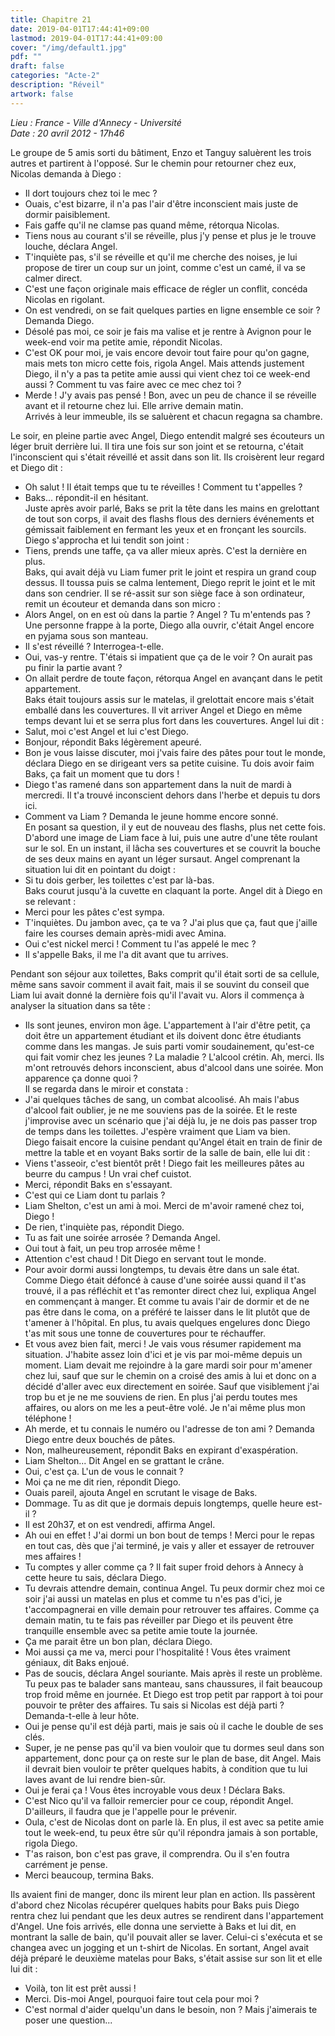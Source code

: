 ```yaml
---
title: Chapitre 21
date: 2019-04-01T17:44:41+09:00
lastmod: 2019-04-01T17:44:41+09:00
cover: "/img/default1.jpg"
pdf: ""
draft: false
categories: "Acte-2"
description: "Réveil"
artwork: false
---
```

_Lieu : France - Ville d'Annecy - Université    
Date : 20 avril 2012 - 17h46_

Le groupe de 5 amis sorti du bâtiment, Enzo et Tanguy saluèrent les trois autres et partirent à l'opposé. Sur le chemin pour retourner chez eux, Nicolas demanda à Diego :    
- Il dort toujours chez toi le mec ?   
- Ouais, c'est bizarre, il n'a pas l'air d'être inconscient mais juste de dormir paisiblement.   
- Fais gaffe qu'il ne clamse pas quand même, rétorqua Nicolas.   
- Tiens nous au courant s'il se réveille, plus j'y pense et plus je le trouve louche, déclara Angel.    
- T'inquiète pas, s'il se réveille et qu'il me cherche des noises, je lui propose de tirer un coup sur un joint, comme c'est un camé, il va se calmer direct.   
- C'est une façon originale mais efficace de régler un conflit, concéda Nicolas en rigolant.   
- On est vendredi, on se fait quelques parties en ligne ensemble ce soir ? Demanda Diego.   
- Désolé pas moi, ce soir je fais ma valise et je rentre à Avignon pour le week-end voir ma petite amie, répondit Nicolas.   
- C'est OK pour moi, je vais encore devoir tout faire pour qu'on gagne, mais mets ton micro cette fois, rigola Angel. Mais attends justement Diego, il n'y a pas ta petite amie aussi qui vient chez toi ce week-end aussi ? Comment tu vas faire avec ce mec chez toi ?   
- Merde ! J'y avais pas pensé ! Bon, avec un peu de chance il se réveille avant et il retourne chez lui. Elle arrive demain matin.   
Arrivés à leur immeuble, ils se saluèrent et chacun regagna sa chambre.   
   
Le soir, en pleine partie avec Angel, Diego entendit malgré ses écouteurs un léger bruit derrière lui. Il tira une fois sur son joint et se retourna, c'était l'inconscient qui s'était réveillé et assit dans son lit. Ils croisèrent leur regard et Diego dit :   
- Oh salut ! Il était temps que tu te réveilles ! Comment tu t'appelles ?   
- Baks... répondit-il en hésitant.   
Juste après avoir parlé, Baks se prit la tête dans les mains en grelottant de tout son corps, il avait des flashs flous des derniers événements et gémissait faiblement en fermant les yeux et en fronçant les sourcils. Diego s'approcha et lui tendit son joint :    
- Tiens, prends une taffe, ça va aller mieux après. C'est la dernière en plus.   
Baks, qui avait déjà vu Liam fumer prit le joint et respira un grand coup dessus. Il toussa puis se calma lentement, Diego reprit le joint et le mit dans son cendrier. Il se ré-assit sur son siège face à son ordinateur, remit un écouteur et demanda dans son micro :   
- Alors Angel, on en est où dans la partie ? Angel ? Tu m'entends pas ?   
Une personne frappe à la porte, Diego alla ouvrir, c'était Angel encore en pyjama sous son manteau.    
- Il s'est réveillé ? Interrogea-t-elle.   
- Oui, vas-y rentre. T'étais si impatient que ça de le voir ? On aurait pas pu finir la partie avant ?   
- On allait perdre de toute façon, rétorqua Angel en avançant dans le petit appartement.   
Baks était toujours assis sur le matelas, il grelottait encore mais s'était emballé dans les couvertures. Il vit arriver Angel et Diego en même temps devant lui et se serra plus fort dans les couvertures. Angel lui dit :   
- Salut, moi c'est Angel et lui c'est Diego.   
- Bonjour, répondit Baks légèrement apeuré.   
- Bon je vous laisse discuter, moi j'vais faire des pâtes pour tout le monde, déclara Diego en se dirigeant vers sa petite cuisine. Tu dois avoir faim Baks, ça fait un moment que tu dors !   
- Diego t'as ramené dans son appartement dans la nuit de mardi à mercredi. Il t'a trouvé inconscient dehors dans l'herbe et depuis tu dors ici.   
- Comment va Liam ? Demanda le jeune homme encore sonné.   
En posant sa question, il y eut de nouveau des flashs, plus net cette fois. D'abord une image de Liam face à lui, puis une autre d'une tête roulant sur le sol. En un instant, il lâcha ses couvertures et se couvrit la bouche de ses deux mains en ayant un léger sursaut. Angel comprenant la situation lui dit en pointant du doigt :   
- Si tu dois gerber, les toilettes c'est par là-bas.   
Baks courut jusqu'à la cuvette en claquant la porte. Angel dit à Diego en se relevant :   
- Merci pour les pâtes c'est sympa.   
- T'inquiètes. Du jambon avec, ça te va ? J'ai plus que ça, faut que j'aille faire les courses demain après-midi avec Amina.   
- Oui c'est nickel merci ! Comment tu l'as appelé le mec ?   
- Il s'appelle Baks, il me l'a dit avant que tu arrives.   
   
Pendant son séjour aux toilettes, Baks comprit qu'il était sorti de sa cellule, même sans savoir comment il avait fait, mais il se souvint du conseil que Liam lui avait donné la dernière fois qu'il l'avait vu. Alors il commença à analyser la situation dans sa tête :   
- Ils sont jeunes, environ mon âge. L'appartement à l'air d'être petit, ça doit être un appartement étudiant et ils doivent donc être étudiants comme dans les mangas. Je suis parti vomir soudainement, qu'est-ce qui fait vomir chez les jeunes ? La maladie ? L'alcool crétin. Ah, merci. Ils m'ont retrouvés dehors inconscient, abus d'alcool dans une soirée. Mon apparence ça donne quoi ?   
Il se regarda dans le miroir et constata :   
- J'ai quelques tâches de sang, un combat alcoolisé. Ah mais l'abus d'alcool fait oublier, je ne me souviens pas de la soirée. Et le reste j'improvise avec un scénario que j'ai déjà lu, je ne dois pas passer trop de temps dans les toilettes. J'espère vraiment que Liam va bien.   
Diego faisait encore la cuisine pendant qu'Angel était en train de finir de mettre la table et en voyant Baks sortir de la salle de bain, elle lui dit :   
- Viens t'asseoir, c'est bientôt prêt ! Diego fait les meilleures pâtes au beurre du campus ! Un vrai chef cuistot.   
- Merci, répondit Baks en s'essayant.   
- C'est qui ce Liam dont tu parlais ?   
- Liam Shelton, c'est un ami à moi. Merci de m'avoir ramené chez toi, Diego !    
- De rien, t'inquiète pas, répondit Diego.   
- Tu as fait une soirée arrosée ? Demanda Angel.   
- Oui tout à fait, un peu trop arrosée même !   
- Attention c'est chaud ! Dit Diego en servant tout le monde.   
- Pour avoir dormi aussi longtemps, tu devais être dans un sale état. Comme Diego était défoncé à cause d'une soirée aussi quand il t'as trouvé, il a pas réfléchit et t'as remonter direct chez lui, expliqua Angel en commençant à manger. Et comme tu avais l'air de dormir et de ne pas être dans le coma, on a préféré te laisser dans le lit plutôt que de t'amener à l'hôpital. En plus, tu avais quelques engelures donc Diego t'as mit sous une tonne de couvertures pour te réchauffer.   
- Et vous avez bien fait, merci ! Je vais vous résumer rapidement ma situation. J'habite assez loin d'ici et je vis par moi-même depuis un moment. Liam devait me rejoindre à la gare mardi soir pour m'amener chez lui, sauf que sur le chemin on a croisé des amis à lui et donc on a décidé d'aller avec eux directement en soirée. Sauf que visiblement j'ai trop bu et je ne me souviens de rien. En plus j'ai perdu toutes mes affaires, ou alors on me les a peut-être volé. Je n'ai même plus mon téléphone !   
- Ah merde, et tu connais le numéro ou l'adresse de ton ami ? Demanda Diego entre deux bouchés de pâtes.   
- Non, malheureusement, répondit Baks en expirant d'exaspération.   
- Liam Shelton... Dit Angel en se grattant le crâne.   
- Oui, c'est ça. L'un de vous le connait ?    
- Moi ça ne me dit rien, répondit Diego.   
- Ouais pareil, ajouta Angel en scrutant le visage de Baks.   
- Dommage. Tu as dit que je dormais depuis longtemps, quelle heure est-il ?   
- Il est 20h37, et on est vendredi, affirma Angel.   
- Ah oui en effet ! J'ai dormi un bon bout de temps ! Merci pour le repas en tout cas, dès que j'ai terminé, je vais y aller et essayer de retrouver mes affaires !   
- Tu comptes y aller comme ça ? Il fait super froid dehors à Annecy à cette heure tu sais, déclara Diego.   
- Tu devrais attendre demain, continua Angel. Tu peux dormir chez moi ce soir j'ai aussi un matelas en plus et comme tu n'es pas d'ici, je t'accompagnerai en ville demain pour retrouver tes affaires. Comme ça demain matin, tu te fais pas réveiller par Diego et ils peuvent être tranquille ensemble avec sa petite amie toute la journée.    
- Ça me parait être un bon plan, déclara Diego.   
- Moi aussi ça me va, merci pour l'hospitalité ! Vous êtes vraiment géniaux, dit Baks enjoué.   
- Pas de soucis, déclara Angel souriante. Mais après il reste un problème. Tu peux pas te balader sans manteau, sans chaussures, il fait beaucoup trop froid même en journée. Et Diego est trop petit par rapport à toi pour pouvoir te prêter des affaires. Tu sais si Nicolas est déjà parti ? Demanda-t-elle à leur hôte.   
- Oui je pense qu'il est déjà parti, mais je sais où il cache le double de ses clés.    
- Super, je ne pense pas qu'il va bien vouloir que tu dormes seul dans son appartement, donc pour ça on reste sur le plan de base, dit Angel. Mais il devrait bien vouloir te prêter quelques habits, à condition que tu lui laves avant de lui rendre bien-sûr.   
- Oui je ferai ça ! Vous êtes incroyable vous deux ! Déclara Baks.   
- C'est Nico qu'il va falloir remercier pour ce coup, répondit Angel. D'ailleurs, il faudra que je l'appelle pour le prévenir.   
- Oula, c'est de Nicolas dont on parle là. En plus, il est avec sa petite amie tout le week-end, tu peux être sûr qu'il répondra jamais à son portable, rigola Diego.   
- T'as raison, bon c'est pas grave, il comprendra. Ou il s'en foutra carrément je pense.   
- Merci beaucoup, termina Baks.   
   
Ils avaient fini de manger, donc ils mirent leur plan en action. Ils passèrent d'abord chez Nicolas récupérer quelques habits pour Baks puis Diego rentra chez lui pendant que les deux autres se rendirent dans l'appartement d'Angel. Une fois arrivés, elle donna une serviette à Baks et lui dit, en montrant la salle de bain, qu'il pouvait aller se laver. Celui-ci s'exécuta et se changea avec un jogging et un t-shirt de Nicolas. En sortant, Angel avait déjà préparé le deuxième matelas pour Baks, s'était assise sur son lit et elle lui dit :   
- Voilà, ton lit est prêt aussi !    
- Merci. Dis-moi Angel, pourquoi faire tout cela pour moi ?   
- C'est normal d'aider quelqu'un dans le besoin, non ? Mais j'aimerais te poser une question...
